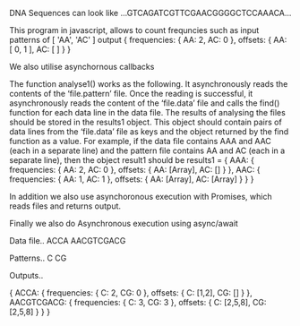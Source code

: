 
DNA Sequences can look like ...GTCAGATCGTTCGAACGGGGCTCCAAACA...

This program in javascript, allows to count frequncies such as input patterns of [ 'AA', 'AC' ] output { frequencies: { AA: 2, AC: 0 }, offsets: { AA: [ 0, 1 ], AC: [ ] } }


We also utilise asynchornous callbacks 

The function analyse1() works as the following. It asynchronously reads the contents of the ‘file.pattern’
file. Once the reading is successful, it asynchronously reads the content of the ‘file.data’ file and calls the
find() function for each data line in the data file.
The results of analysing the files should be stored in the results1 object. This object should contain pairs
of data lines from the ‘file.data’ file as keys and the object returned by the find function as a value. For
example, if the data file contains AAA and AAC (each in a separate line) and the pattern file contains AA and
AC (each in a separate line), then the object result1 should be
results1 = {
 AAA: { frequencies: { AA: 2, AC: 0 }, offsets: { AA: [Array], AC: [] } },
 AAC: { frequencies: { AA: 1, AC: 1 }, offsets: { AA: [Array], AC: [Array] } }
}

In addition we also use asynchoronous execution with Promises, which reads files and returns output.

Finally we also do Asynchronous execution using async/await 

Data file..
ACCA
AACGTCGACG

Patterns..
C
CG

Outputs..

{
 ACCA: { frequencies: { C: 2, CG: 0 }, offsets: { C: [1,2], CG: [] } },
 AACGTCGACG: {
 frequencies: { C: 3, CG: 3 },
 offsets: { C: [2,5,8], CG: [2,5,8] }
 }
}
